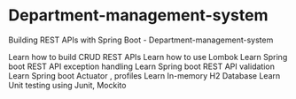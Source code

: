 # Department-management-system
Building REST APIs with Spring Boot - Department-management-system

Learn how to build CRUD REST APIs
Learn how to use Lombok
Learn Spring boot REST API exception handling
Learn Spring boot REST API validation
Learn Spring boot Actuator , profiles
Learn In-memory H2 Database
Learn Unit testing using Junit, Mockito
